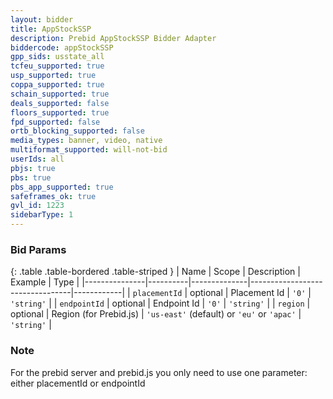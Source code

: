 ```yaml
---
layout: bidder
title: AppStockSSP
description: Prebid AppStockSSP Bidder Adapter
biddercode: appStockSSP
gpp_sids: usstate_all
tcfeu_supported: true
usp_supported: true
coppa_supported: true
schain_supported: true
deals_supported: false
floors_supported: true
fpd_supported: false
ortb_blocking_supported: false
media_types: banner, video, native
multiformat_supported: will-not-bid
userIds: all
pbjs: true
pbs: true
pbs_app_supported: true
safeframes_ok: true
gvl_id: 1223
sidebarType: 1
---
```


### Bid Params

{: .table .table-bordered .table-striped }
| Name          | Scope    | Description  | Example                         | Type       |
|---------------|----------|--------------|---------------------------------|------------|
| `placementId` | optional | Placement Id | `'0'`                           | `'string'` |
| `endpointId`  | optional | Endpoint Id  | `'0'`                           | `'string'` |
| `region`      | optional | Region (for Prebid.js) | `'us-east'` (default) or `'eu'` or `'apac'` | `'string'` |

### Note

For the prebid server and prebid.js you only need to use one parameter: either placementId or endpointId
